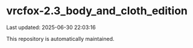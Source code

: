 # vrcfox-2.3_body_and_cloth_edition

Last updated: 2025-06-30 22:03:16

This repository is automatically maintained.
